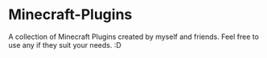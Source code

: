 # Minecraft-Plugins
A collection of Minecraft Plugins created by myself and friends. Feel free to use any if they suit your needs. :D
